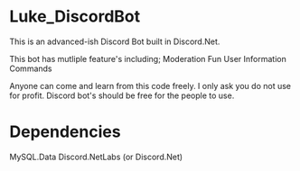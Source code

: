 # Luke_DiscordBot

This is an advanced-ish Discord Bot built in Discord.Net. 

This bot has mutliple feature's including;
Moderation
Fun
User Information Commands


Anyone can come and learn from this code freely. 
I only ask you do not use for profit. Discord bot's should be free for the people to use.

# Dependencies
MySQL.Data
Discord.NetLabs (or Discord.Net)
